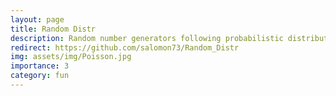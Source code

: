 ```yaml
---
layout: page
title: Random Distr
description: Random number generators following probabilistic distributions.
redirect: https://github.com/salomon73/Random_Distr
img: assets/img/Poisson.jpg
importance: 3
category: fun
---
```


